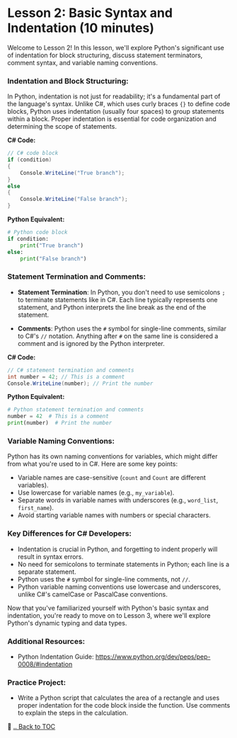 # Lesson 2: Basic Syntax and Indentation (10 minutes)

Welcome to Lesson 2! In this lesson, we'll explore Python's significant use of indentation for block structuring, discuss statement terminators, comment syntax, and variable naming conventions.

### Indentation and Block Structuring:
In Python, indentation is not just for readability; it's a fundamental part of the language's syntax. Unlike C#, which uses curly braces `{}` to define code blocks, Python uses indentation (usually four spaces) to group statements within a block. Proper indentation is essential for code organization and determining the scope of statements.

**C# Code:**
```csharp
// C# code block
if (condition)
{
    Console.WriteLine("True branch");
}
else
{
    Console.WriteLine("False branch");
}
```

**Python Equivalent:**
```python
# Python code block
if condition:
    print("True branch")
else:
    print("False branch")
```

### Statement Termination and Comments:
- **Statement Termination**: In Python, you don't need to use semicolons `;` to terminate statements like in C#. Each line typically represents one statement, and Python interprets the line break as the end of the statement.

- **Comments**: Python uses the `#` symbol for single-line comments, similar to C#'s `//` notation. Anything after `#` on the same line is considered a comment and is ignored by the Python interpreter.

**C# Code:**
```csharp
// C# statement termination and comments
int number = 42; // This is a comment
Console.WriteLine(number); // Print the number
```

**Python Equivalent:**
```python
# Python statement termination and comments
number = 42  # This is a comment
print(number)  # Print the number
```

### Variable Naming Conventions:
Python has its own naming conventions for variables, which might differ from what you're used to in C#. Here are some key points:

- Variable names are case-sensitive (`count` and `Count` are different variables).
- Use lowercase for variable names (e.g., `my_variable`).
- Separate words in variable names with underscores (e.g., `word_list`, `first_name`).
- Avoid starting variable names with numbers or special characters.

### Key Differences for C# Developers:
- Indentation is crucial in Python, and forgetting to indent properly will result in syntax errors.
- No need for semicolons to terminate statements in Python; each line is a separate statement.
- Python uses the `#` symbol for single-line comments, not `//`.
- Python variable naming conventions use lowercase and underscores, unlike C#'s camelCase or PascalCase conventions.

Now that you've familiarized yourself with Python's basic syntax and indentation, you're ready to move on to Lesson 3, where we'll explore Python's dynamic typing and data types.

### Additional Resources:
- Python Indentation Guide: https://www.python.org/dev/peps/pep-0008/#indentation

### Practice Project:
- Write a Python script that calculates the area of a rectangle and uses proper indentation for the code block inside the function. Use comments to explain the steps in the calculation.

🔗 [.. Back to TOC](./learn-python-in-half-day-lesson--toc.md)